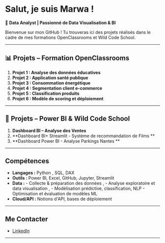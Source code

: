 #  Salut, je suis Marwa !

🎯 **Data Analyst | Passionné de Data Visualisation & BI**

Bienvenue sur mon GitHub ! Tu trouveras ici des projets réalisés dans le cadre de mes formations OpenClassrooms et Wild Code School.

---

## 📊 Projets – Formation OpenClassrooms

1.  **Projet 1 : Analyse des données éducatives**
2.  **Projet 2 : Application santé publique**
3.  **Projet 3 : Consommation énergétique**
4.  **Projet 4 : Segmentation client e-commerce**
5.  **Projet 5 : Classification produits**
6.  **Projet 6 : Modèle de scoring et déploiement**

---

## 💼 Projets – Power BI & Wild Code School

1.  **Dashboard BI – Analyse des Ventes**
2.  **Dashboard BI+ Streamlit - Système de recommandation de Films **
3.  **Dashboard Power BI - Analyse Parkings Nantes **

---

##  Compétences

- **Langages :** Python , SQL, DAX
- **Outils :** Power BI, Excel, GitHub, Jupyter, Streamlit
- **Data :**  - Collecte & préparation des données , 
              - Analyse exploratoire et data visualisation ,
              - Modélisation prédictive, classification, NLP
              - Optimisation et évaluation de modèles ML
- **Cloud/API :** Notions d'API, bases de déploiement

---

## Me Contacter

- [LinkedIn](https://www.linkedin.com/in/marwa-a-73b427204/) 

---



